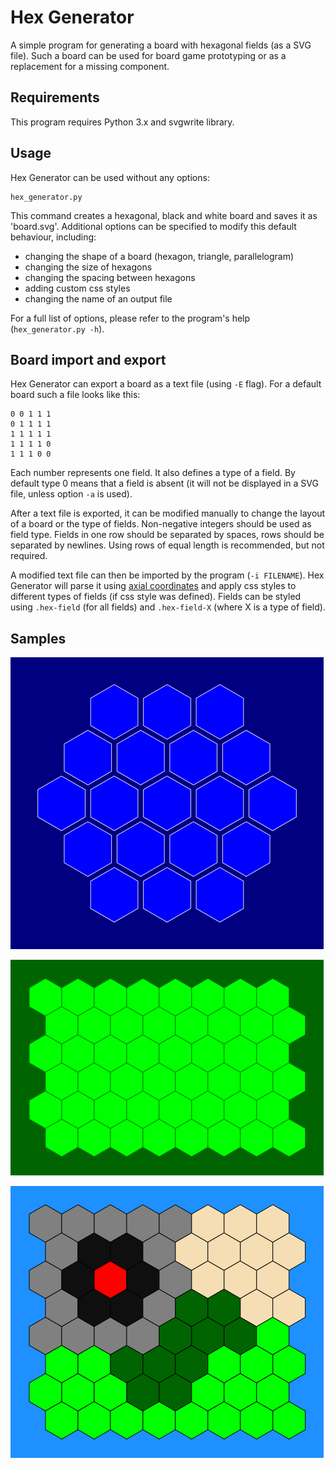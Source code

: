# Hex Generator

A simple program for generating a board with hexagonal fields (as a SVG file). Such a board can be used for board game prototyping or as a replacement for a missing component.

## Requirements
This program requires Python 3.x and svgwrite library.
## Usage
Hex Generator can be used without any options:

    hex_generator.py

This command creates a hexagonal, black and white board and saves it as 'board.svg'. Additional options can be specified to modify this default behaviour, including:
* changing the shape of a board (hexagon, triangle, parallelogram)
* changing the size of hexagons
* changing the spacing between hexagons
* adding custom css styles
* changing the name of an output file

For a full list of options, please refer to the program's help (`hex_generator.py -h`).

## Board import and export

Hex Generator can export a board as a text file (using `-E` flag). For a default board such a file looks like this:

```
0 0 1 1 1
0 1 1 1 1
1 1 1 1 1
1 1 1 1 0
1 1 1 0 0
```

Each number represents one field. It also defines a type of a field. By default type 0 means that a field is absent (it will not be displayed in a SVG file, unless option `-a` is used).

After a text file is exported, it can be modified manually to change the layout of a board or the type of fields. Non-negative integers should be used as field type. Fields in one row should be separated by spaces, rows should be separated by newlines. Using rows of equal length is recommended, but not required.

A modified text file can then be imported by the program (`-i FILENAME`). Hex Generator will parse it using [axial coordinates](http://www.redblobgames.com/grids/hexagons/#coordinates) and apply css styles to different types of fields (if css style was defined). Fields can be styled using `.hex-field` (for all fields) and `.hex-field-X` (where X is a type of field).

## Samples
![Space](examples/board1.png)

![Space](examples/board2.png)

![Space](examples/board3.png)
